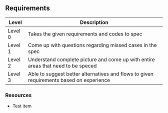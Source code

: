 ## Requirements
Level | Description
----- | ---- 
Level 0 | Takes the given requirements and codes to spec
Level 1 | Come up with questions regarding missed cases in the spec
Level 2 | Understand complete picture and come up with entire areas that need to be speced
Level 3 | Able to suggest better alternatives and flows to given requirements based on experience

### Resources
* Test item
